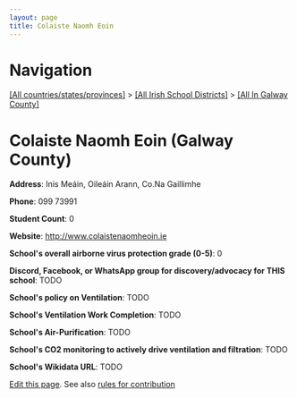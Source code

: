 ```yaml
---
layout: page
title: Colaiste Naomh Eoin
---
```

# Navigation

[[All countries/states/provinces]](../../..) > [[All Irish School Districts]](../..) > [[All In Galway County]](..)

# Colaiste Naomh Eoin (Galway County)

**Address**: Inis Meáin, Oileáin Arann, Co.Na Gaillimhe

**Phone**: 099 73991

**Student Count**: 0

**Website**: <http://www.colaistenaomheoin.ie>

**School's overall airborne virus protection grade (0-5)**: 0

**Discord, Facebook, or WhatsApp group for discovery/advocacy for THIS school**: TODO

**School's policy on Ventilation**: TODO

**School's Ventilation Work Completion**: TODO

**School's Air-Purification**: TODO

**School's CO2 monitoring to actively drive ventilation and filtration**: TODO

**School's Wikidata URL**: TODO


[Edit this page](https://github.com/ventilate-schools/Ireland/edit/main/./Galway_County/Colaiste_Naomh_Eoin.md). See also [rules for contribution](../../../contribution-rules/)